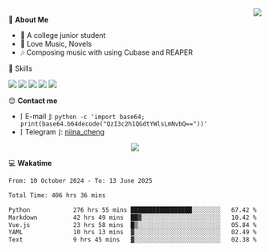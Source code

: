 <a href="#">
    <img align="right" src="https://github-readme-stats-tau-lilac-25.vercel.app/api?username=irorange27&count_private=true&show_icons=true&theme=transparent" />
</a>

💭 **About Me**

- 🏫 A college junior student
- 🍕 Love Music, Novels
- 🎶 Composing music with using Cubase and REAPER


🚀 Skills

![](https://img.shields.io/badge/-python-3e74a2?style=for-the-badge&logo=Python&logoColor=fff
)
![](https://img.shields.io/badge/-javascript-f0db4f?style=for-the-badge&logo=JavaScript&logoColor=fff
)
![](https://img.shields.io/badge/-vue3-41b883?style=for-the-badge&logo=Vue.js&logoColor=fff
)
![](https://img.shields.io/badge/-docker-2496ed?style=for-the-badge&logo=Docker&logoColor=fff
)
![](https://img.shields.io/badge/-linux-000000?style=for-the-badge&logo=Linux&logoColor=fff&color=000
)

😊 **Contact me**

- ⌈ E-mail ⌋: `python -c 'import base64; print(base64.b64decode("QzI3c2h1QGdtYWlsLmNvbQ=="))'`
- ⌈ Telegram ⌋: [niina_cheng](https://t.me/niina_cheng)

</p>
    <p align="center">
    <img src="https://profile-counter.glitch.me/{irorange27}/count.svg" />
</p>

💻 **Wakatime**

<!--START_SECTION:waka-->

```txt
From: 10 October 2024 - To: 13 June 2025

Total Time: 406 hrs 36 mins

Python            276 hrs 55 mins █████████████████░░░░░░░░   67.42 %
Markdown          42 hrs 49 mins  ██▓░░░░░░░░░░░░░░░░░░░░░░   10.42 %
Vue.js            23 hrs 58 mins  █▒░░░░░░░░░░░░░░░░░░░░░░░   05.84 %
YAML              10 hrs 13 mins  ▓░░░░░░░░░░░░░░░░░░░░░░░░   02.49 %
Text              9 hrs 45 mins   ▓░░░░░░░░░░░░░░░░░░░░░░░░   02.38 %
```

<!--END_SECTION:waka-->

